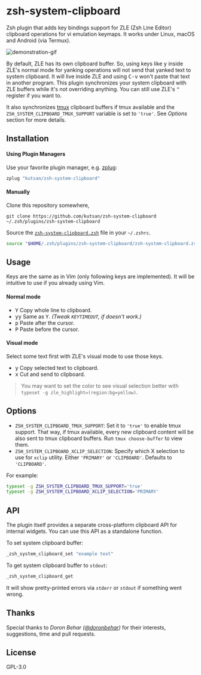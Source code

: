 # zsh-system-clipboard

Zsh plugin that adds key bindings support for ZLE (Zsh Line Editor) clipboard operations for vi emulation keymaps. It works under Linux, macOS and Android (via Termux).

![demonstration-gif](https://i.imgur.com/LyL0GfQ.gif)

By default, ZLE has its own clipboard buffer. So, using keys like <kbd>y</kbd> inside ZLE's normal mode for yanking operations will not send that yanked text to system clipboard. It will live inside ZLE and using <kbd>C-v</kbd> won't paste that text in another program. This plugin synchronizes your system clipboard with ZLE buffers while it's not overriding anything. You can still use ZLE's <kbd>"</kbd> register if you want to.

It also synchronizes [tmux](https://github.com/tmux/tmux) clipboard buffers if tmux available and the `ZSH_SYSTEM_CLIPBOARD_TMUX_SUPPORT` variable is set to `'true'`. See _Options_ section for more details.

## Installation

#### Using Plugin Managers

Use your favorite plugin manager, e.g. [zplug](https://github.com/zplug/zplug):

```sh
zplug "kutsan/zsh-system-clipboard"
```

#### Manually

Clone this repository somewhere,

```
git clone https://github.com/kutsan/zsh-system-clipboard ~/.zsh/plugins/zsh-system-clipboard
```

Source the [`zsh-system-clipboard.zsh`](https://github.com/kutsan/zsh-system-clipboard/blob/master/zsh-system-clipboard.zsh) file in your `~/.zshrc`.

```sh
source "$HOME/.zsh/plugins/zsh-system-clipboard/zsh-system-clipboard.zsh"
```

## Usage

Keys are the same as in Vim (only following keys are implemented). It will be intuitive to use if you already using Vim.

#### Normal mode

- <kbd>Y</kbd> Copy whole line to clipboard.
- <kbd>yy</kbd> Same as <kbd>Y</kbd>. _(Tweak `KEYTIMEOUT`, if doesn't work.)_
- <kbd>p</kbd> Paste after the cursor.
- <kbd>P</kbd> Paste before the cursor.

#### Visual mode

Select some text first with ZLE's visual mode to use those keys.

- <kbd>y</kbd> Copy selected text to clipboard.
- <kbd>x</kbd> Cut and send to clipboard.

> You may want to set the color to see visual selection better with `typeset -g zle_highlight=(region:bg=yellow)`.

## Options

- `ZSH_SYSTEM_CLIPBOARD_TMUX_SUPPORT`: Set it to `'true'` to enable tmux support. That way, if tmux available, every new clipboard content will be also sent to tmux clipboard buffers. Run `tmux choose-buffer` to view them.
- `ZSH_SYSTEM_CLIPBOARD_XCLIP_SELECTION`: Specify which X selection to use for `xclip` utility. Either `'PRIMARY'` or `'CLIPBOARD'`. Defaults to `'CLIPBOARD'`.

For example:

```sh
typeset -g ZSH_SYSTEM_CLIPBOARD_TMUX_SUPPORT='true'
typeset -g ZSH_SYSTEM_CLIPBOARD_XCLIP_SELECTION='PRIMARY'
```

## API

The plugin itself provides a separate cross-platform clipboard API for internal widgets. You can use this API as a standalone function.

To set system clipboard buffer:

```sh
_zsh_system_clipboard_set "example text"
```

To get system clipboard buffer to `stdout`:

```sh
_zsh_system_clipboard_get
```

It will show pretty-printed errors via `stderr` or `stdout` if something went wrong.

## Thanks

Special thanks to _Doron Behar ([@doronbehar](https://github.com/doronbehar))_ for their interests, suggestions, time and pull requests.

## License

GPL-3.0
